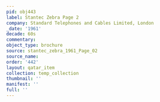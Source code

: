 ```yaml
---
pid: obj443
label: Stantec Zebra Page 2
company: Standard Telephones and Cables Limited, London
_date: '1961'
decade: 60s
commentary: 
object_type: brochure
source: stantec_zebra_1961_Page_02
source_name: 
order: '442'
layout: qatar_item
collection: temp_collection
thumbnail: ''
manifest: ''
full: ''
---
```

